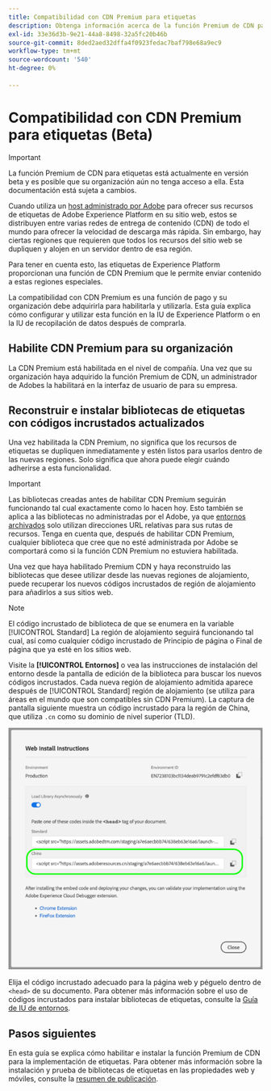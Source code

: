 ```yaml
---
title: Compatibilidad con CDN Premium para etiquetas
description: Obtenga información acerca de la función Premium de CDN para etiquetas y cómo se puede utilizar para entregar contenido en varias regiones geográficas.
exl-id: 33e36d3b-9e21-44a8-8498-32a5fc20b46b
source-git-commit: 8ded2aed32dffa4f0923fedac7baf798e68a9ec9
workflow-type: tm+mt
source-wordcount: '540'
ht-degree: 0%

---
```


# Compatibilidad con CDN Premium para etiquetas (Beta)

>[!IMPORTANT]
>
>La función Premium de CDN para etiquetas está actualmente en versión beta y es posible que su organización aún no tenga acceso a ella. Esta documentación está sujeta a cambios.

Cuando utiliza un [host administrado por Adobe](./hosts/managed-by-adobe-host.md) para ofrecer sus recursos de etiquetas de Adobe Experience Platform en su sitio web, estos se distribuyen entre varias redes de entrega de contenido (CDN) de todo el mundo para ofrecer la velocidad de descarga más rápida. Sin embargo, hay ciertas regiones que requieren que todos los recursos del sitio web se dupliquen y alojen en un servidor dentro de esa región.

Para tener en cuenta esto, las etiquetas de Experience Platform proporcionan una función de CDN Premium que le permite enviar contenido a estas regiones especiales.

La compatibilidad con CDN Premium es una función de pago y su organización debe adquirirla para habilitarla y utilizarla. Esta guía explica cómo configurar y utilizar esta función en la IU de Experience Platform o en la IU de recopilación de datos después de comprarla.

## Habilite CDN Premium para su organización

La CDN Premium está habilitada en el nivel de compañía. Una vez que su organización haya adquirido la función Premium de CDN, un administrador de Adobes la habilitará en la interfaz de usuario de para su empresa.

## Reconstruir e instalar bibliotecas de etiquetas con códigos incrustados actualizados

Una vez habilitada la CDN Premium, no significa que los recursos de etiquetas se dupliquen inmediatamente y estén listos para usarlos dentro de las nuevas regiones. Solo significa que ahora puede elegir cuándo adherirse a esta funcionalidad.

>[!IMPORTANT]
>
>Las bibliotecas creadas antes de habilitar CDN Premium seguirán funcionando tal cual exactamente como lo hacen hoy. Esto también se aplica a las bibliotecas no administradas por el Adobe, ya que [entornos archivados](./environments.md#archive) solo utilizan direcciones URL relativas para sus rutas de recursos. Tenga en cuenta que, después de habilitar CDN Premium, cualquier biblioteca que cree que no esté administrada por Adobe se comportará como si la función CDN Premium no estuviera habilitada.

Una vez que haya habilitado Premium CDN y haya reconstruido las bibliotecas que desee utilizar desde las nuevas regiones de alojamiento, puede recuperar los nuevos códigos incrustados de región de alojamiento para añadirlos a sus sitios web.

>[!NOTE]
>
>El código incrustado de biblioteca de que se enumera en la variable [!UICONTROL Standard] La región de alojamiento seguirá funcionando tal cual, así como cualquier código incrustado de Principio de página o Final de página que ya esté en los sitios web.

Visite la **[!UICONTROL Entornos]** o vea las instrucciones de instalación del entorno desde la pantalla de edición de la biblioteca para buscar los nuevos códigos incrustados. Cada nueva región de alojamiento admitida aparece después de [!UICONTROL Standard] región de alojamiento (se utiliza para áreas en el mundo que son compatibles sin CDN Premium). La captura de pantalla siguiente muestra un código incrustado para la región de China, que utiliza `.cn` como su dominio de nivel superior (TLD).

![Código incrustado para la región de China](../../images/ui/publishing/premium-cdn/embed-codes.png)

Elija el código incrustado adecuado para la página web y péguelo dentro de `<head>` de su documento. Para obtener más información sobre el uso de códigos incrustados para instalar bibliotecas de etiquetas, consulte la [Guía de IU de entornos](./environments.md#installation).

## Pasos siguientes

En esta guía se explica cómo habilitar e instalar la función Premium de CDN para la implementación de etiquetas. Para obtener más información sobre la instalación y prueba de bibliotecas de etiquetas en las propiedades web y móviles, consulte la [resumen de publicación](./overview.md).
